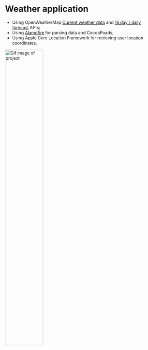 # Weather application

* Using OpenWeatherMap [Current weather data](https://openweathermap.org/current) and [16 day / daily forecast](https://openweathermap.org/forecast16) APIs;
* Using [Alamofire](https://github.com/Alamofire/Alamofire) for parsing data and CocoaPoads;
* Using Apple Core Location Framework for retrieving user location coordinates.

<img alt="Gif image of project" src="https://github.com/esesmuedgars/weather-application/blob/gif/WeatherApplication/weather-application-gif.gif" width="50%" />

